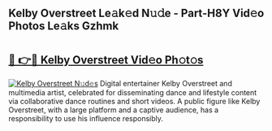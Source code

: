 ## Kelby Overstreet Le𝚊k𝚎d N𝚞𝚍e - Part-H8Y Vid𝚎o Photos Le𝚊ks Gzhmk

# <h2><a href="http://fbeboi.evod.top/?m=Kelby+Overstreet">🔗 👉🔴 Kelby Overstreet Vid𝚎o Ph𝚘t𝚘s</a></h2>

[![Kelby Overstreet N𝚞d𝚎s](https://i.imgur.com/8V9OHl7.gif)](http://fbeboi.evod.top/?m=Kelby+Overstreet)
Digital entertainer Kelby Overstreet and multimedia artist, celebrated for disseminating dance and lifestyle content via collaborative dance routines and short videos. A public figure like Kelby Overstreet, with a large platform and a captive audience, has a responsibility to use his influence responsibly. 
